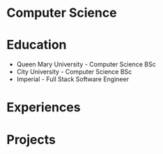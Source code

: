 # Computer Science
# Education
- Queen Mary University - Computer Science BSc
- City University - Computer Science BSc
- Imperial - Full Stack Software Engineer
  
  
# Experiences
# Projects
